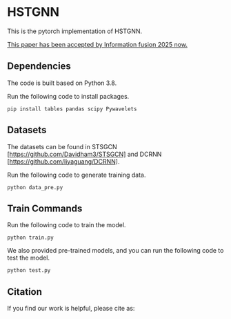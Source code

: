 # HSTGNN
This is the pytorch implementation of HSTGNN. 

[This paper has been accepted by Information fusion 2025 now.](https://doi.org/10.1016/j.inffus.2025.102978)


## Dependencies
The code is built based on Python 3.8.

Run the following code to install packages.

```
pip install tables pandas scipy Pywavelets
```

## Datasets
The datasets can be found in STSGCN [https://github.com/Davidham3/STSGCN] and DCRNN [https://github.com/liyaguang/DCRNN].

Run the following code to generate training data.

```
python data_pre.py
```

## Train Commands
Run the following code to train the model.

```
python train.py
```

We also provided pre-trained models, and you can run the following code to test the model.

```
python test.py
```
## Citation
If you find our work is helpful, please cite as:

